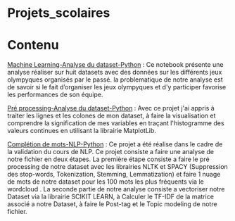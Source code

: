 # Projets_scolaires
# Contenu
[Machine Learning-Analyse du dataset-Python](https://github.com/Yeiazel/Projets_scolaires/blob/main/ExplorAthleteEvent.ipynb) : Ce notebook présente une analyse réaliser sur huit datasets avec des données sur les différents jeux olympyques organisés par le passé. la problematique de notre analyse est de savoir si le fait d’organiser les jeux olympyques et d'y participer favorise les performances de son équipe.

[Pré processing-Analyse du dataset-Python](https://github.com/Yeiazel/Projets_scolaires/blob/main/N%C3%A9toyage%20de%20donn%C3%A9e.ipynb) : Avec ce projet j'ai appris à traiter les lignes et les colones de mon dataset, à faire la visualisation et comprendre la signification de mes variables en traçant l'histogramme des valeurs continues en utilisant la librairie MatplotLib.

[Complétion de mots-NLP-Python](https://github.com/Yeiazel/Projets_scolaires/blob/main/Train_nlp.ipynb) : Ce projet a été réalise dans le cadre de la validation du cours de NLP. Ce projet consiste a faire une analyse de notre fichier en deux étapes. La première étape consiste a faire le pré processing de notre dataset avec les librairies NLTK et SPACY (Suppression des stop-words, Tokenization, Stemming, Lemmatization) et faire 1 nuage de mots de notre dataset  pour les 100 mots les plus fréquents via le wordcloud  . La seconde partie de notre analyse consiste a vectoriser notre Dataset via la librairie SCIKIT LEARN, à Calculer le TF-IDF de la matrice associé a notre Dataset, à faire le Post-tag et le Topic modeling de notre fichier.

